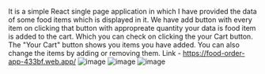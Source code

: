 It is a simple React single page application in which I have provided the data of some food items which is displayed in it.
We have add button with every item on clicking that button with appropreate quantity your data is food item is added to the cart. Which you can check on clicking the your Cart button.
The "Your Cart" button shows you items you have added.
You can also change the items by adding or removing them.
Link - https://food-order-app-433bf.web.app/
![image](https://user-images.githubusercontent.com/60085651/190048429-2dadd338-5a8b-4915-a888-2a05863d68bf.png)
![image](https://user-images.githubusercontent.com/60085651/190048522-1f85ab9e-deb4-4227-8032-d029d9c07010.png)
![image](https://user-images.githubusercontent.com/60085651/190048627-55eb63c5-b406-4ea2-917c-808862503763.png)
